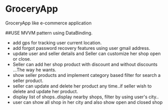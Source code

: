 # GroceryApp
GroceryApp like e-commerce application

##USE MVVM pattern using DataBinding.
- add gps for tracking user current location.
- add forgot password recovery features using user gmail address.
- update user and seller details and Seller can customize her shop open or close.
- Seller can add her shop product with discount and without discounts ...The way he wants.
- show seller products and implement category based filter for search a seller product.
- seller can update and delete her product any time..if seller wish to delete and update her product.
- display list of shops..display nearby shops, filter by using user's city..
- user can show all shop in her city and also show open and closed shop
